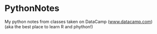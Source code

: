 # PythonNotes

My python notes from classes taken on DataCamp (www.datacamp.com) (aka the best place to learn R and phython!)
